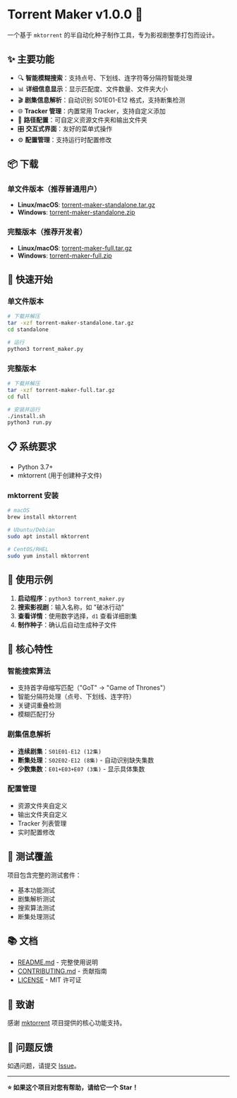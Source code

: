 # Torrent Maker v1.0.0 🚀

一个基于 `mktorrent` 的半自动化种子制作工具，专为影视剧整季打包而设计。

## ✨ 主要功能

- 🔍 **智能模糊搜索**：支持点号、下划线、连字符等分隔符智能处理
- 📊 **详细信息显示**：显示匹配度、文件数量、文件夹大小
- 🎬 **剧集信息解析**：自动识别 S01E01-E12 格式，支持断集检测
- 🌐 **Tracker 管理**：内置常用 Tracker，支持自定义添加
- 📁 **路径配置**：可自定义资源文件夹和输出文件夹
- 🎛️ **交互式界面**：友好的菜单式操作
- ⚙️ **配置管理**：支持运行时配置修改

## 📦 下载

### 单文件版本（推荐普通用户）
- **Linux/macOS**: [torrent-maker-standalone.tar.gz](https://github.com/Yan-nian/torrent-maker/releases/download/v1.0.0/torrent-maker-standalone.tar.gz)
- **Windows**: [torrent-maker-standalone.zip](https://github.com/Yan-nian/torrent-maker/releases/download/v1.0.0/torrent-maker-standalone.zip)

### 完整版本（推荐开发者）
- **Linux/macOS**: [torrent-maker-full.tar.gz](https://github.com/Yan-nian/torrent-maker/releases/download/v1.0.0/torrent-maker-full.tar.gz)
- **Windows**: [torrent-maker-full.zip](https://github.com/Yan-nian/torrent-maker/releases/download/v1.0.0/torrent-maker-full.zip)

## 🚀 快速开始

### 单文件版本
```bash
# 下载并解压
tar -xzf torrent-maker-standalone.tar.gz
cd standalone

# 运行
python3 torrent_maker.py
```

### 完整版本
```bash
# 下载并解压
tar -xzf torrent-maker-full.tar.gz
cd full

# 安装并运行
./install.sh
python3 run.py
```

## 📋 系统要求

- Python 3.7+
- mktorrent (用于创建种子文件)

### mktorrent 安装
```bash
# macOS
brew install mktorrent

# Ubuntu/Debian
sudo apt install mktorrent

# CentOS/RHEL
sudo yum install mktorrent
```

## 🎯 使用示例

1. **启动程序**：`python3 torrent_maker.py`
2. **搜索影视剧**：输入名称，如 "破冰行动"
3. **查看详情**：使用数字选择，`d1` 查看详细剧集
4. **制作种子**：确认后自动生成种子文件

## 🌟 核心特性

### 智能搜索算法
- 支持首字母缩写匹配（"GoT" → "Game of Thrones"）
- 智能分隔符处理（点号、下划线、连字符）
- 关键词重叠检测
- 模糊匹配打分

### 剧集信息解析
- **连续剧集**：`S01E01-E12 (12集)`
- **断集处理**：`S02E02-E12 (8集)` - 自动识别缺失集数
- **少数集数**：`E01+E03+E07 (3集)` - 显示具体集数

### 配置管理
- 资源文件夹自定义
- 输出文件夹自定义
- Tracker 列表管理
- 实时配置修改

## 🧪 测试覆盖

项目包含完整的测试套件：
- 基本功能测试
- 剧集解析测试
- 搜索算法测试
- 断集处理测试

## 📚 文档

- [README.md](README.md) - 完整使用说明
- [CONTRIBUTING.md](CONTRIBUTING.md) - 贡献指南
- [LICENSE](LICENSE) - MIT 许可证

## 🙏 致谢

感谢 [mktorrent](https://github.com/Rudde/mktorrent) 项目提供的核心功能支持。

## 🐛 问题反馈

如遇问题，请提交 [Issue](https://github.com/Yan-nian/torrent-maker/issues)。

---

**⭐ 如果这个项目对您有帮助，请给它一个 Star！**
